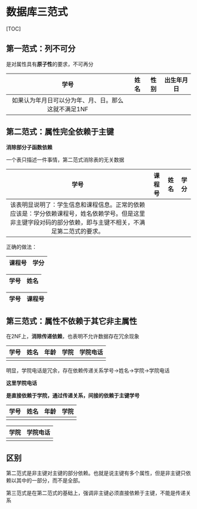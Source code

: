 # 数据库三范式

[TOC]

## 第一范式：列不可分

是对属性具有**原子性**的要求，不可再分

|                        学号                         | 姓名 | 性别 | 出生年月日 |
| :-------------------------------------------------: | :--: | :--: | :--------: |
| 如果认为年月日可以分为年、月、日。那么这就不满足1NF |      |      |            |





## 第二范式：属性完全依赖于主键

**消除部分子函数依赖**

一个表只描述一件事情，第二范式消除表的无关数据

|                             学号                             | 课程号 | 姓名 | 学分 |
| :----------------------------------------------------------: | :----: | ---- | :--: |
| 该表明显说明了：学生信息和课程信息。正常的依赖应该是：学分依赖课程号，姓名依赖学号。但是这里非主键字段对码的部分依赖，即与主键不相关，不满足第二范式的要求。 |        |      |      |



正确的做法：

| 课程号 | 学分 |
| ------ | ---- |

| 学号 | 姓名 |
| ---- | ---- |

| 学号 | 课程号 |
| ---- | ------ |





## 第三范式：属性不依赖于其它非主属性

在2NF上，**消除传递依赖**，也表明不允许数据存在冗余现象



| 学号 | 姓名 | 年龄 | 学院 | 学院电话 |
| ---- | ---- | ---- | ---- | -------- |
|      |      |      |      |          |



明显，学院电话是冗余，存在依赖传递关系学号->姓名->学院->学院电话



**这里学院电话**

**是直接依赖于学院，通过传递关系，间接的依赖于主键学号**



| 学号 | 姓名 | 年龄 | 学院 |
| ---- | ---- | ---- | ---- |
|      |      |      |      |

| 学院 | 学院电话 |
| ---- | -------- |
|      |          |





## 区别

第二范式是非主键对主键的部分依赖。也就是说主键有多个属性，但是非主键只依赖以其中的一部分，而不是全部。

第三范式是在第二范式的基础上，强调非主键必须直接依赖于主键，不能是传递关系
